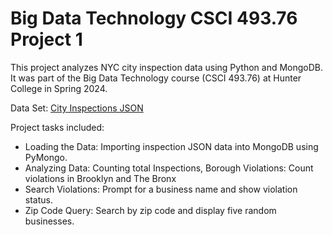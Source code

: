 # Big Data Technology CSCI 493.76 Project 1

This project analyzes NYC city inspection data using Python and MongoDB. It was part of the Big Data Technology course (CSCI 493.76) at Hunter College in Spring 2024. 

Data Set: [City Inspections JSON](https://github.com/ozlerhakan/mongodb-json-files/blob/master/datasets/city_inspections.json)

Project tasks included:
- Loading the Data: Importing inspection JSON data into MongoDB using PyMongo.
- Analyzing Data: Counting total Inspections, Borough Violations: Count violations in Brooklyn and The Bronx
- Search Violations: Prompt for a business name and show violation status.
- Zip Code Query: Search by zip code and display five random businesses.
